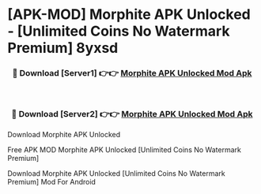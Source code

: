 # [APK-MOD] Morphite APK Unlocked - [Unlimited Coins No Watermark Premium] 8yxsd



<div align="center">
<h3>🔴 Download [Server1] 👉👉 <a href="https://momento.my/?title=Morphite_APK_Unlocked">Morphite APK Unlocked Mod Apk</a></h3><br>

<h3>🔴 Download [Server2] 👉👉 <a href="https://momento.my/?title=Morphite_APK_Unlocked">Morphite APK Unlocked Mod Apk</a></h3>
</div>



Download Morphite APK Unlocked 

Free APK MOD Morphite APK Unlocked [Unlimited Coins No Watermark Premium]

Download Morphite APK Unlocked [Unlimited Coins No Watermark Premium] Mod For Android
